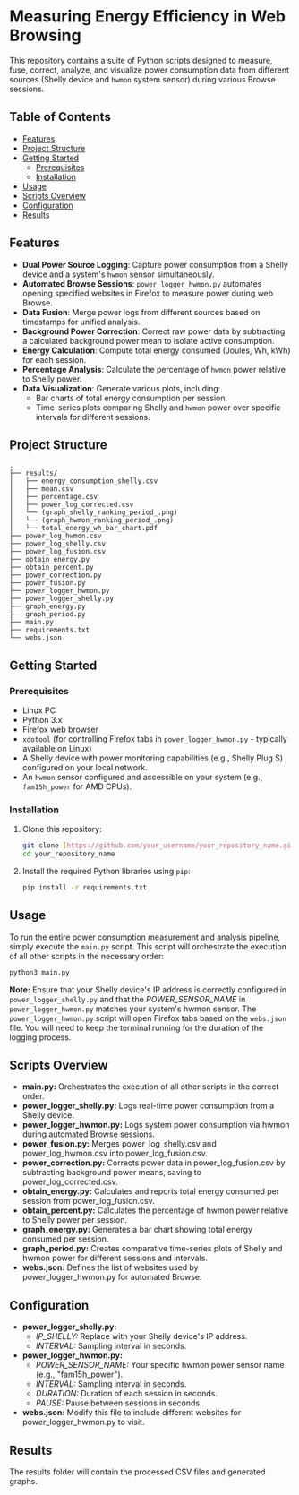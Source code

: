 # Measuring Energy Efficiency in Web Browsing

This repository contains a suite of Python scripts designed to measure, fuse, correct, analyze, and visualize power consumption data from different sources (Shelly device and `hwmon` system sensor) during various Browse sessions.

## Table of Contents

- [Features](#features)
- [Project Structure](#project-structure)
- [Getting Started](#getting-started)
  - [Prerequisites](#prerequisites)
  - [Installation](#installation)
- [Usage](#usage)
- [Scripts Overview](#scripts-overview)
- [Configuration](#configuration)
- [Results](#results)

## Features

* **Dual Power Source Logging**: Capture power consumption from a Shelly device and a system's `hwmon` sensor simultaneously.
* **Automated Browse Sessions**: `power_logger_hwmon.py` automates opening specified websites in Firefox to measure power during web Browse.
* **Data Fusion**: Merge power logs from different sources based on timestamps for unified analysis.
* **Background Power Correction**: Correct raw power data by subtracting a calculated background power mean to isolate active consumption.
* **Energy Calculation**: Compute total energy consumed (Joules, Wh, kWh) for each session.
* **Percentage Analysis**: Calculate the percentage of `hwmon` power relative to Shelly power.
* **Data Visualization**: Generate various plots, including:
    * Bar charts of total energy consumption per session.
    * Time-series plots comparing Shelly and `hwmon` power over specific intervals for different sessions.

## Project Structure

```
.
├── results/
│   ├── energy_consumption_shelly.csv
│   ├── mean.csv
│   ├── percentage.csv
│   ├── power_log_corrected.csv
│   └── (graph_shelly_ranking_period_.png)
│   └── (graph_hwmon_ranking_period_.png)
│   └── total_energy_wh_bar_chart.pdf
├── power_log_hwmon.csv
├── power_log_shelly.csv
├── power_log_fusion.csv
├── obtain_energy.py
├── obtain_percent.py
├── power_correction.py
├── power_fusion.py
├── power_logger_hwmon.py
├── power_logger_shelly.py
├── graph_energy.py
├── graph_period.py
├── main.py
├── requirements.txt
└── webs.json
```

## Getting Started

### Prerequisites

* Linux PC
* Python 3.x
* Firefox web browser
* `xdotool` (for controlling Firefox tabs in `power_logger_hwmon.py` - typically available on Linux)
* A Shelly device with power monitoring capabilities (e.g., Shelly Plug S) configured on your local network.
* An `hwmon` sensor configured and accessible on your system (e.g., `fam15h_power` for AMD CPUs).

### Installation

1.  Clone this repository:
    ```bash
    git clone [https://github.com/your_username/your_repository_name.git](https://github.com/your_username/your_repository_name.git)
    cd your_repository_name
    ```
2.  Install the required Python libraries using `pip`:
    ```bash
    pip install -r requirements.txt
    ```

## Usage

To run the entire power consumption measurement and analysis pipeline, simply execute the `main.py` script. This script will orchestrate the execution of all other scripts in the necessary order:

```bash
python3 main.py
```

**Note:** Ensure that your Shelly device's IP address is correctly configured in `power_logger_shelly.py` and that the *POWER_SENSOR_NAME* in `power_logger_hwmon.py` matches your system's hwmon sensor. The `power_logger_hwmon.py` script will open Firefox tabs based on the `webs.json` file. You will need to keep the terminal running for the duration of the logging process.

## Scripts Overview

* **main.py:** Orchestrates the execution of all other scripts in the correct order.
* **power_logger_shelly.py:** Logs real-time power consumption from a Shelly device.
* **power_logger_hwmon.py:** Logs system power consumption via hwmon during automated Browse sessions.
* **power_fusion.py:** Merges power_log_shelly.csv and power_log_hwmon.csv into power_log_fusion.csv.
* **power_correction.py:** Corrects power data in power_log_fusion.csv by subtracting background power means, saving to power_log_corrected.csv.
* **obtain_energy.py:** Calculates and reports total energy consumed per session from power_log_fusion.csv.
* **obtain_percent.py:** Calculates the percentage of hwmon power relative to Shelly power per session.
* **graph_energy.py:** Generates a bar chart showing total energy consumed per session.
* **graph_period.py:** Creates comparative time-series plots of Shelly and hwmon power for different sessions and intervals.
* **webs.json:** Defines the list of websites used by power_logger_hwmon.py for automated Browse.

## Configuration

* **power_logger_shelly.py:**
  * *IP_SHELLY:* Replace with your Shelly device's IP address.
  * *INTERVAL:* Sampling interval in seconds.
* **power_logger_hwmon.py:**
  * *POWER_SENSOR_NAME:* Your specific hwmon power sensor name (e.g., "fam15h_power").
  * *INTERVAL:* Sampling interval in seconds.
  * *DURATION:* Duration of each session in seconds.
  * *PAUSE:* Pause between sessions in seconds.
* **webs.json:** Modify this file to include different websites for power_logger_hwmon.py to visit.

## Results
The results folder will contain the processed CSV files and generated graphs.
